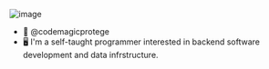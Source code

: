 ![image](https://fontmeme.com/temporary/af43a45a978a5880a1fb7e809fca764f.png)
- 👋 @codemagicprotege
- 🖥️ I'm a self-taught programmer interested in backend software development and data infrstructure.
